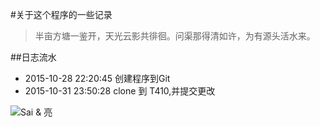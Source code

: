 #关于这个程序的一些记录

> 半亩方塘一鉴开，天光云影共徘徊。问渠那得清如许，为有源头活水来。

##日志流水
* 2015-10-28 22:20:45  创建程序到Git
* 2015-10-31 23:50:28  clone 到 T410,并提交更改

![Sai & 亮](http://imgsrc.baidu.com/forum/pic/item/a686c9177f3e67092416a0553bc79f3df8dc5502.jpg)
